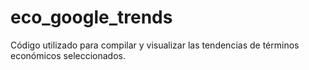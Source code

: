 # eco_google_trends
Código utilizado para compilar y visualizar las tendencias de términos económicos seleccionados.
